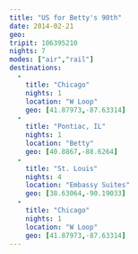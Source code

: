 ```yaml
---
title: "US for Betty's 90th"
date: 2014-02-21
geo: 
tripit: 106395210
nights: 7
modes: ["air","rail"]
destinations:
  -
    title: "Chicago"
    nights: 1
    location: "W Loop"
    geo: [41.87973,-87.63314]
  -
    title: "Pontiac, IL"
    nights: 1
    location: "Betty"
    geo: [40.8867,-88.6264]
  -
    title: "St. Louis"
    nights: 4
    location: "Embassy Suites"
    geo: [38.63064,-90.19033]
  -
    title: "Chicago"
    nights: 1
    location: "W Loop"
    geo: [41.87973,-87.63314]
---
```




